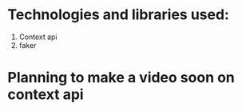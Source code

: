 # Technologies and libraries used:
1. Context api
2. faker

# Planning to make a video soon on context api